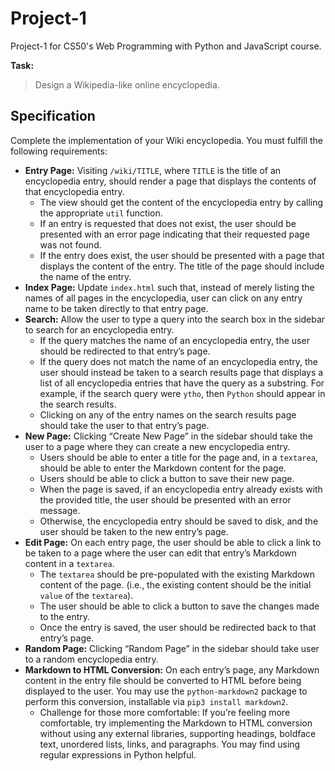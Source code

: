 # Project-1

Project-1 for CS50's Web Programming with Python and JavaScript course.

**Task:**
> Design a Wikipedia-like online encyclopedia.
## Specification
Complete the implementation of your Wiki encyclopedia. You must fulfill the following requirements:
- **Entry Page:** Visiting `/wiki/TITLE`, where `TITLE` is the title of an encyclopedia entry, should render a page that displays the contents of that encyclopedia entry.
  - The view should get the content of the encyclopedia entry by calling the appropriate `util` function.
  - If an entry is requested that does not exist, the user should be presented with an error page indicating that their requested page was not found.
  - If the entry does exist, the user should be presented with a page that displays the content of the entry. The title of the page should include the name of the entry.
- **Index Page:** Update `index.html` such that, instead of merely listing the names of all pages in the encyclopedia, user can click on any entry name to be taken 
  directly to that entry page.
- **Search:** Allow the user to type a query into the search box in the sidebar to search for an encyclopedia entry.
  - If the query matches the name of an encyclopedia entry, the user should be redirected to that entry’s page.
  - If the query does not match the name of an encyclopedia entry, the user should instead be taken to a search results page that displays a list of all 
    encyclopedia entries that have the query as a substring. For example, if the search query were `ytho`, then `Python` should appear in the search results.
  - Clicking on any of the entry names on the search results page should take the user to that entry’s page.
- **New Page:** Clicking “Create New Page” in the sidebar should take the user to a page where they can create a new encyclopedia entry.
  - Users should be able to enter a title for the page and, in a `textarea`, should be able to enter the Markdown content for the page.
  - Users should be able to click a button to save their new page.
  - When the page is saved, if an encyclopedia entry already exists with the provided title, the user should be presented with an error message.
  - Otherwise, the encyclopedia entry should be saved to disk, and the user should be taken to the new entry’s page.
- **Edit Page:** On each entry page, the user should be able to click a link to be taken to a page where the user can edit that entry’s Markdown content in a
  `textarea`.
  - The `textarea` should be pre-populated with the existing Markdown content of the page. (i.e., the existing content should be the initial `value` of the 
    `textarea`).
  - The user should be able to click a button to save the changes made to the entry.
  - Once the entry is saved, the user should be redirected back to that entry’s page.
- **Random Page:** Clicking “Random Page” in the sidebar should take user to a random encyclopedia entry.
- **Markdown to HTML Conversion:** On each entry’s page, any Markdown content in the entry file should be converted to HTML before being displayed to the user. 
  You may use the `python-markdown2` package to perform this conversion, installable via `pip3 install markdown2`.
  - Challenge for those more comfortable: If you’re feeling more comfortable, try implementing the Markdown to HTML conversion without using any external 
    libraries, supporting headings, boldface text, unordered lists, links, and paragraphs. You may find using regular expressions in Python helpful.

